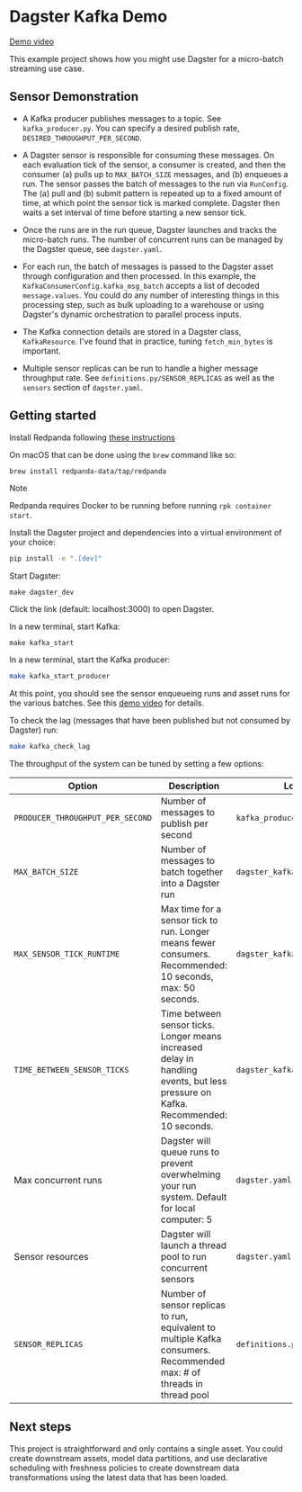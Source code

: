 # Dagster Kafka Demo

[Demo video](https://www.loom.com/share/2ede5d6feaf2442cafb83d919ca8b583?sid=7dfc7763-8b78-443a-8bc5-8f0c507f2e2e)

This example project shows how you might use Dagster for a micro-batch streaming use case.

## Sensor Demonstration

- A Kafka producer publishes messages to a topic. See `kafka_producer.py`. You can specify a desired publish rate, `DESIRED_THROUGHPUT_PER_SECOND`.

- A Dagster sensor is responsible for consuming these messages. On each evaluation tick of the sensor, a consumer is created, and then the consumer (a) pulls up to `MAX_BATCH_SIZE` messages, and (b) enqueues a run. The sensor passes the batch of messages to the run via `RunConfig`. The (a) pull and (b) submit pattern is repeated up to a fixed amount of time, at which point the sensor tick is marked complete. Dagster then waits a set interval of time before starting a new sensor tick.

- Once the runs are in the run queue, Dagster launches and tracks the micro-batch runs. The number of concurrent runs can be managed by the Dagster queue, see `dagster.yaml`.

- For each run, the batch of messages is passed to the Dagster asset through configuration and then processed. In this example, the `KafkaConsumerConfig.kafka_msg_batch` accepts a list of decoded `message.values`. You could do any number of interesting things in this processing step, such as bulk uploading to a warehouse or using Dagster's dynamic orchestration to parallel process inputs.

- The Kafka connection details are stored in a Dagster class, `KafkaResource`. I've found that in practice, tuning `fetch_min_bytes` is important.

- Multiple sensor replicas can be run to handle a higher message throughput rate. See `definitions.py/SENSOR_REPLICAS` as well as the `sensors` section of `dagster.yaml`.

## Getting started

Install Redpanda following [these instructions](https://github.com/redpanda-data/redpanda/?tab=readme-ov-file#prebuilt-packages)

On macOS that can be done using the `brew` command like so:

```bash
brew install redpanda-data/tap/redpanda
```

> [!NOTE]
> Redpanda requires Docker to be running before running `rpk container start`.

Install the Dagster project and dependencies into a virtual environment of your choice:

```bash
pip install -e ".[dev]"
```

Start Dagster:

```
make dagster_dev
```

Click the link (default: localhost:3000) to open Dagster.

In a new terminal, start Kafka:

```
make kafka_start
```

In a new terminal, start the Kafka producer:

```bash
make kafka_start_producer
```

At this point, you should see the sensor enqueueing runs and asset runs for the various batches. See this [demo video](https://www.loom.com/share/2ede5d6feaf2442cafb83d919ca8b583?sid=7dfc7763-8b78-443a-8bc5-8f0c507f2e2e) for details.

To check the lag (messages that have been published but not consumed by Dagster) run:

```bash
make kafka_check_lag
```

The throughput of the system can be tuned by setting a few options:

| Option                          | Description                                                                                                                      | Location                        |
|---------------------------------|----------------------------------------------------------------------------------------------------------------------------------|---------------------------------|
| `PRODUCER_THROUGHPUT_PER_SECOND` | Number of messages to publish per second                                                                                         | `kafka_producer.py`             |
| `MAX_BATCH_SIZE`                | Number of messages to batch together into a Dagster run                                                                          | `dagster_kafka_demo/sensors.py` |
| `MAX_SENSOR_TICK_RUNTIME`       | Max time for a sensor tick to run. Longer means fewer consumers. Recommended: 10 seconds, max: 50 seconds.                       | `dagster_kafka_demo/sensors.py` |
| `TIME_BETWEEN_SENSOR_TICKS`     | Time between sensor ticks. Longer means increased delay in handling events, but less pressure on Kafka. Recommended: 10 seconds. | `dagster_kafka_demo/sensors.py` |
| Max concurrent runs             | Dagster will queue runs to prevent overwhelming your run system. Default for local computer: 5                                   | `dagster.yaml`                  |
| Sensor resources                | Dagster will launch a thread pool to run concurrent sensors                                                                      | `dagster.yaml`                  |
| `SENSOR_REPLICAS`               | Number of sensor replicas to run, equivalent to multiple Kafka consumers. Recommended max: # of threads in thread pool           | `definitions.py`                |

## Next steps

This project is straightforward and only contains a single asset. You could create downstream assets, model data partitions, and use declarative scheduling with freshness policies to create downstream data transformations using the latest data that has been loaded.
